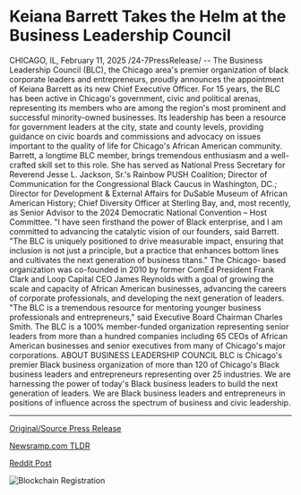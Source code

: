 # Keiana Barrett Takes the Helm at the Business Leadership Council

CHICAGO, IL, February 11, 2025 /24-7PressRelease/ -- The Business Leadership Council (BLC), the Chicago area's premier organization of black corporate leaders and entrepreneurs, proudly announces the appointment of Keiana Barrett as its new Chief Executive Officer.   For 15 years, the BLC has been active in Chicago's government, civic and political arenas, representing its members who are among the region's most prominent and successful minority-owned businesses. Its leadership has been a resource for government leaders at the city, state and county levels, providing guidance on civic boards and commissions and advocacy on issues important to the quality of life for Chicago's African American community.  Barrett, a longtime BLC member, brings tremendous enthusiasm and a well-crafted skill set to this role. She has served as National Press Secretary for Reverend Jesse L. Jackson, Sr.'s Rainbow PUSH Coalition; Director of Communication for the Congressional Black Caucus in Washington, DC.; Director for Development & External Affairs for DuSable Museum of African American History; Chief Diversity Officer at Sterling Bay, and, most recently, as Senior Advisor to the 2024 Democratic National Convention – Host Committee.   "I have seen firsthand the power of Black enterprise, and I am committed to advancing the catalytic vision of our founders, said Barrett. "The BLC is uniquely positioned to drive measurable impact, ensuring that inclusion is not just a principle, but a practice that enhances bottom lines and cultivates the next generation of business titans."   The Chicago- based organization was co-founded in 2010 by former ComEd President Frank Clark and Loop Capital CEO James Reynolds with a goal of growing the scale and capacity of African American businesses, advancing the careers of corporate professionals, and developing the next generation of leaders.   "The BLC is a tremendous resource for mentoring younger business professionals and entrepreneurs," said Executive Board Chairman Charles Smith. The BLC is a 100% member-funded organization representing senior leaders from more than a hundred companies including 65 CEOs of African American businesses and senior executives from many of Chicago's major corporations.  ABOUT BUSINESS LEADERSHIP COUNCIL BLC is Chicago's premier Black business organization of more than 120 of Chicago's Black business leaders and entrepreneurs representing over 25 industries. We are harnessing the power of today's Black business leaders to build the next generation of leaders. We are Black business leaders and entrepreneurs in positions of influence across the spectrum of business and civic leadership. 

---

[Original/Source Press Release](https://www.24-7pressrelease.com/press-release/519592/keiana-barrett-takes-the-helm-at-the-business-leadership-council)
                    

[Newsramp.com TLDR](https://newsramp.com/curated-news/chicago-s-business-leadership-council-appoints-keiana-barrett-as-new-ceo/5f2419b03b9ddd58965adb05bb78c7ed) 

 



[Reddit Post](https://www.reddit.com/r/Leadership_Management/comments/1in4xp9/chicagos_business_leadership_council_appoints/) 



![Blockchain Registration](https://cdn.newsramp.app/24-7PressRelease/qrcode/252/11/leaniAWl.webp)